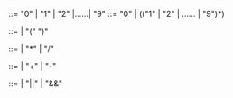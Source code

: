 <!--
 * @Author: songyzh
 * @Date: 2021-01-31 21:51:35
 * @LastEditors: songyzh
 * @LastEditTime: 2021-01-31 21:52:10
-->

<Number> ::= "0" | "1" | "2" |……| "9"
<DecimalNumber> ::= "0" | (("1" | "2" | ...... | "9")<Number>\*)

<PrimaryExpression> ::= <DecimalNumber> |
"(" <LogicalExpression> ")"

<MultipcativeExpression> ::=<PrimaryExpression> |
<MultipcativeExpression> "\*" <PrimaryExpression>|
<MultipcativeExpression> "/" <PrimaryExpression>

<AditiveExpression> ::= <MultiplicativeExpression> |
<AditiveExpression> "+" <MultiplicativeExpression> |
<AditiveExpression> "-" <MultiplicativeExpression>

<LogicalExpression> ::= <AdditionExpression> |
<LogicalExpression> "||" <AdditionExpression> |
<LogicalExpression> "&&" <AdditionExpression>
